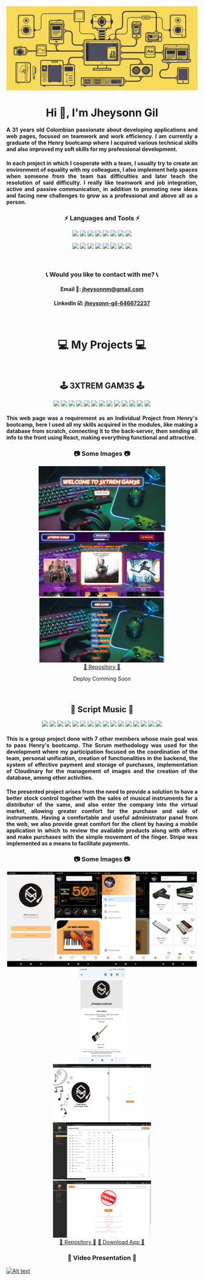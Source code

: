 <img src='./src/JS-by-SoyHorizonte.gif'>

<h1 align="center">Hi 👋, I'm Jheysonn Gil</h1>

<h4 align="justify">A 31 years old Colombian passionate about developing applications and web pages, focused on teamwork and work efficiency. I am currently a graduate of the Henry bootcamp where I acquired various technical skills and also improved my soft skills for my professional development.</h4>
<h4 align="justify">In each project in which I cooperate with a team, I usually try to create an environment of equality with my colleagues, I also implement help spaces when someone from the team has difficulties and later teach the resolution of said difficulty. I really like teamwork and job integration, active and passive communication, in addition to promoting new ideas and facing new challenges to grow as a professional and above all as a person.</h4>

<h3 align="center">⚡ Languages and Tools ⚡</h3>
<p align="center">
  <img src ="https://img.shields.io/badge/-JavaScript-eed718?style=flat&logo=javascript&logoColor=ffffff">
  <img src ='https://img.shields.io/badge/-VS%20Code-blue?logo=visualstudio'>
  <img src ="https://img.shields.io/badge/-HTML5-E34F26?style=flat&logo=html5&logoColor=white">
  <img src ="https://img.shields.io/badge/-CSS3-1572B6?style=flat&logo=css3&logoColor=white">
  <img src ="https://img.shields.io/badge/-React-000000?style=flat&logo=react&logoColor=00c8ff">
  <img src ="https://img.shields.io/badge/-Redux-764ABC?style=flat&logo=redux&logoColor=white">
  <img src ="https://img.shields.io/badge/-Bootstrap-563D7C?style=flat&logo=bootstrap&logoColor=white ">
  <img src ="https://img.shields.io/badge/-Express.js-787878?style=flat&logo=Express&logoColor=white">
</p>  
<p align="center">
  <img src ="https://img.shields.io/badge/-Node.js-3C873A?style=flat&logo=Node.js&logoColor=white">
  <img src ="https://img.shields.io/badge/-PostgreSQL-31648C?style=flat&logo=postgresql&logoColor=FFFFFF">
  <img src ="https://img.shields.io/badge/-Sequelize-399AF3?style=flat&logo=sequelize&logoColor=FFFFFF">
  <img src ='https://img.shields.io/badge/-Github-000?logo=github'>
  <img src ='https://img.shields.io/badge/-Git-orange?logo=git&logoColor=ffffff'>
  <img src ='https://img.shields.io/badge/-Mongoose-EA0D0D?logo=mongoose'>
  <img src ='https://img.shields.io/badge/-MongoDB-11A513?logo=mongodb&logoColor=FFF'>
  <img src ='https://img.shields.io/badge/-Vercel-1E1B1D?logo=vercel'>
</p>

<br/>

<h3 align="center">📞 Would you like to contact with me? 📞</h3>
<h4 align="center">Email 📧: <a href="mailto:jheysonnm@gmail.com">jheysonnm@gmail.com</a></h4>
<h4 align="center">LinkedIn ☑️: <a href='https://www.linkedin.com/in/jheysonn-gil-646672237/' target='_blank'>jheysonn-gil-646672237</a></h4>

<br/>

<h1 align="center">💻 My Projects 💻</h1>

<br>

<h2 align="center">🕹 3XTREM GAM3S 🕹</h2>

<p align="center">
  <img src ="https://img.shields.io/badge/-JavaScript-eed718?style=flat&logo=javascript&logoColor=ffffff">
  <img src ='https://img.shields.io/badge/-VS%20Code-blue?logo=visualstudio'>
  <img src ="https://img.shields.io/badge/-HTML5-E34F26?style=flat&logo=html5&logoColor=white">
  <img src ="https://img.shields.io/badge/-CSS3-1572B6?style=flat&logo=css3&logoColor=white">
  <img src ="https://img.shields.io/badge/-React-000000?style=flat&logo=react&logoColor=00c8ff">
  <img src ="https://img.shields.io/badge/-Redux-764ABC?style=flat&logo=redux&logoColor=white">
  <img src ="https://img.shields.io/badge/-Bootstrap-563D7C?style=flat&logo=bootstrap&logoColor=white ">
  <img src ="https://img.shields.io/badge/-Express.js-787878?style=flat&logo=Express&logoColor=white">
  <img src ="https://img.shields.io/badge/-Node.js-3C873A?style=flat&logo=Node.js&logoColor=white">
  <img src ="https://img.shields.io/badge/-PostgreSQL-31648C?style=flat&logo=postgresql&logoColor=FFFFFF">
  <img src ="https://img.shields.io/badge/-Sequelize-399AF3?style=flat&logo=sequelize&logoColor=FFFFFF">
  <img src ='https://img.shields.io/badge/-Github-000?logo=github'>
  <img src ='https://img.shields.io/badge/-Git-orange?logo=git&logoColor=ffffff'>  
</p>

<h4 align="justify">This web page was a requirement as an Individual Project from Henry's bootcamp, here I used all my skills acquired in the modules, like making a database from scratch, connecting it to the back-server, then sending all info to the front using React, making everything functional and attractive.</h4>

<h3 align="center">📷 Some Images 📷</h3>

<div align="center">
<img src='./src/Screenshot_1.png' height="170px"><img src='./src/Screenshot_2.png' height="170px"><img src='./src/Screenshot_3.png' height="170px">
</div>

<div align="center">
<a href='https://github.com/rennemetter/PI-Videogames'>📔 Repository 📔</a> <p>Deploy Comming Soon</p>
</div>

<br>

<h2 align="center">🎻 Script Music 🎻</h2>

<p align="center">
  <img src ="https://img.shields.io/badge/-JavaScript-eed718?style=flat&logo=javascript&logoColor=ffffff">
  <img src ='https://img.shields.io/badge/-VS%20Code-blue?logo=visualstudio'>
  <img src ="https://img.shields.io/badge/-HTML5-E34F26?style=flat&logo=html5&logoColor=white">
  <img src ="https://img.shields.io/badge/-CSS3-1572B6?style=flat&logo=css3&logoColor=white">
  <img src ="https://img.shields.io/badge/-React-000000?style=flat&logo=react&logoColor=00c8ff">
  <img src ="https://img.shields.io/badge/-Redux-764ABC?style=flat&logo=redux&logoColor=white">
  <img src ="https://img.shields.io/badge/-Bootstrap-563D7C?style=flat&logo=bootstrap&logoColor=white ">
  <img src ="https://img.shields.io/badge/-Express.js-787878?style=flat&logo=Express&logoColor=white">
  <img src ="https://img.shields.io/badge/-Node.js-3C873A?style=flat&logo=Node.js&logoColor=white">
  <img src ="https://img.shields.io/badge/-PostgreSQL-31648C?style=flat&logo=postgresql&logoColor=FFFFFF">
  <img src ="https://img.shields.io/badge/-Sequelize-399AF3?style=flat&logo=sequelize&logoColor=FFFFFF">
  <img src ='https://img.shields.io/badge/-Github-000?logo=github'>
  <img src ='https://img.shields.io/badge/-Git-orange?logo=git&logoColor=ffffff'>
  <img src ='https://img.shields.io/badge/-Mongoose-EA0D0D?logo=mongoose'>
  <img src ='https://img.shields.io/badge/-MongoDB-11A513?logo=mongodb&logoColor=FFF'>
  <img src ='https://img.shields.io/badge/-Vercel-1E1B1D?logo=vercel'>
</p>

<h4 align="justify">This is a group project done with 7 other members whose main goal was to pass Henry's bootcamp. The Scrum methodology was used for the development where my participation focused on the coordination of the team, personal unification, creation of functionalities in the backend, the system of effective payment and storage of purchases, implementation of Cloudinary for the management of images and the creation of the database, among other activities.</h4>

<h4 align="justify">The presented project arises from the need to provide a solution to have a better stock control together with the sales of musical instruments for a distributor of the same, and also enter the company into the virtual market, allowing greater comfort for the purchase and sale of instruments. Having a comfortable and useful administrator panel from the web, we also provide great comfort for the client by having a mobile application in which to review the available products along with offers and make purchases with the simple movement of the finger. Stripe was implemented as a means to facilitate payments.</h4>

<h3 align="center">📷 Some Images 📷</h3>

<div align="center">
<img src='./src/Welcome-page.jpeg' height=250px><img src='./src/home_page.jpeg' height=250px><img src='./src/user_drawer.jpeg' height=250px><img src='./src/filter_aplied.jpeg' height=250px><img src='./src/succesfull.jpeg' height=250px>
</div>

<div align="center">
<img src='./src/Main_Page.png' height=150px><img src='./src/product_list.png' height=150px><img src='./src/promo_creation.png' height=150px>
</div>

<div align="center">
<a href='https://github.com/rennemetter/ScriptMusic'>📔 Repository 📔</a> <a href='https://mega.nz/file/55A1kLpB#qRea9x096wFu1YwWxxHtmXYUK0-0ZwYgGgCTxb3fYwg'>📲 Download App 📲</a>
</div>

<h3 align="center">🎥 Video Presentation 🎥</h3>

[![Alt text](https://res.cloudinary.com/dzonjuriq/image/upload/v1659502020/script_music_img/ScriptMusic_bpzk0i.png)](https://youtu.be/Og1z6ShsgMQ)

<!--
**rennemetter/rennemetter** is a ✨ _special_ ✨ repository because its `README.md` (this file) appears on your GitHub profile.

Here are some ideas to get you started:

- 🔭 I’m currently working on ...
- 🌱 I’m currently learning ...
- 👯 I’m looking to collaborate on ...
- 🤔 I’m looking for help with ...
- 💬 Ask me about ...
- 📫 How to reach me: ...
- 😄 Pronouns: ...
- ⚡ Fun fact: ...
-->

